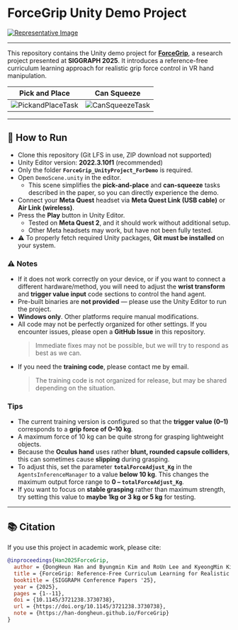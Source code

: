 # ForceGrip Unity Demo Project

[![Representative Image](https://han-dongheun.github.io/ForceGrip/Representative_Image.jpg)](https://han-dongheun.github.io/ForceGrip/)

---

This repository contains the Unity demo project for [**ForceGrip**](https://han-dongheun.github.io/ForceGrip/), a research project presented at **SIGGRAPH 2025**.
It introduces a reference-free curriculum learning approach for realistic grip force control in VR hand manipulation.

| Pick and Place | Can Squeeze |
|-------------------|-------------------|
| ![PickandPlaceTask](docs/PickandPlaceTask.gif) | ![CanSqueezeTask](docs/CanSqueezeTask.gif) |

---

## 🧩 How to Run
- Clone this repository (Git LFS in use, ZIP download not supported)
- Unity Editor version: **2022.3.10f1** (recommended)
- Only the folder **`ForceGrip_UnityProject_ForDemo`** is required.  
- Open `DemoScene.unity` in the editor.
  - This scene simplifies the **pick-and-place** and **can-squeeze** tasks described in the paper, so you can directly experience the demo.
- Connect your **Meta Quest** headset via **Meta Quest Link (USB cable)** or **Air Link (wireless)**.
- Press the **Play** button in Unity Editor.
  - Tested on **Meta Quest 2**, and it should work without additional setup.
  - Other Meta headsets may work, but have not been fully tested.
- ⚠️ To properly fetch required Unity packages, **Git must be installed** on your system.

### ⚠️ Notes
- If it does not work correctly on your device, or if you want to connect a different hardware/method,
  you will need to adjust the **wrist transform** and **trigger value input** code sections to control the hand agent.
- Pre-built binaries are **not provided** — please use the Unity Editor to run the project.
- **Windows only**. Other platforms require manual modifications.
- All code may not be perfectly organized for other settings.
  If you encounter issues, please open a **GitHub Issue** in this repository.
  > Immediate fixes may not be possible, but we will try to respond as best as we can.
- If you need the **training code**, please contact me by email.
  > The training code is not organized for release, but may be shared depending on the situation.

### Tips
- The current training version is configured so that the **trigger value (0–1)** corresponds to a **grip force of 0–10 kg**.
- A maximum force of 10 kg can be quite strong for grasping lightweight objects.
- Because the **Oculus hand** uses rather **blunt, rounded capsule colliders**, this can sometimes cause **slipping** during grasping.
- To adjust this, set the parameter **`totalForceAdjust_Kg`** in the `AgentsInferenceManager` to a value **below 10 kg**.
This changes the maximum output force range to **0 – `totalForceAdjust_Kg`**.
- If you want to focus on **stable grasping** rather than maximum strength, try setting this value to **maybe 1kg or 3 kg or 5 kg** for testing.

---

## 📚 Citation
If you use this project in academic work, please cite:

```bibtex
@inproceedings{Han2025ForceGrip,
  author = {DongHeun Han and Byungmin Kim and RoUn Lee and KyeongMin Kim and Hyoseok Hwang and HyeongYeop Kang},
  title = {ForceGrip: Reference-Free Curriculum Learning for Realistic Grip Force Control in VR Hand Manipulation},
  booktitle = {SIGGRAPH Conference Papers '25},
  year = {2025},
  pages = {1--11},
  doi = {10.1145/3721238.3730738},
  url = {https://doi.org/10.1145/3721238.3730738},
  note = {https://han-dongheun.github.io/ForceGrip}
}

